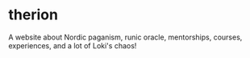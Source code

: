 # therion
A website about Nordic paganism, runic oracle, mentorships, courses, experiences, and a lot of Loki's chaos!
